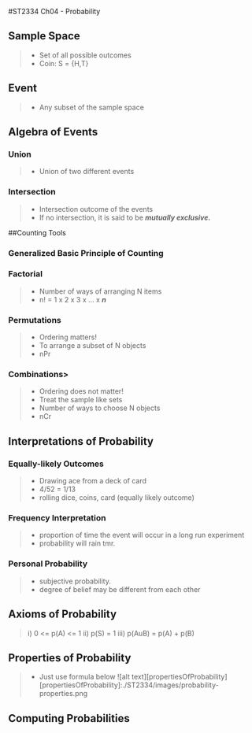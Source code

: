 #ST2334 Ch04 - Probability
## Sample Space
> * Set of all possible outcomes
> * Coin: S = {H,T}

## Event
> * Any subset of the sample space

## Algebra of Events
### Union
> * Union of two different events
### Intersection
> * Intersection outcome of the events
> * If no intersection, it is said to be ***mutually exclusive.***

##Counting Tools
### Generalized Basic Principle of Counting
### Factorial
> * Number of ways of arranging N items
> * n! = 1 x 2 x 3 x ... x ***n***
### Permutations
> * Ordering matters!
> * To arrange a subset of N objects
> * nPr
> 
### Combinations> 
> * Ordering does not matter!
> * Treat the sample like sets
> * Number of ways to choose N objects
> * nCr
> 
## Interpretations of Probability
### Equally-likely Outcomes
> * Drawing ace from a deck of card
> * 4/52 = 1/13
> * rolling dice, coins, card (equally likely outcome)
### Frequency Interpretation
> * proportion of time the event will occur in a long run experiment
> * probability will rain tmr. 
### Personal Probability
> * subjective probability.
> * degree of belief may be different from each other

## Axioms of Probability
> i) 0 <= p(A) <= 1
> ii) p(S) = 1
> iii) p(AuB) = p(A) + p(B)

## Properties of Probability
> * Just use formula below
> ![alt text][propertiesOfProbability]
[propertiesOfProbability]:./ST2334/images/probability-properties.png

## Computing Probabilities
